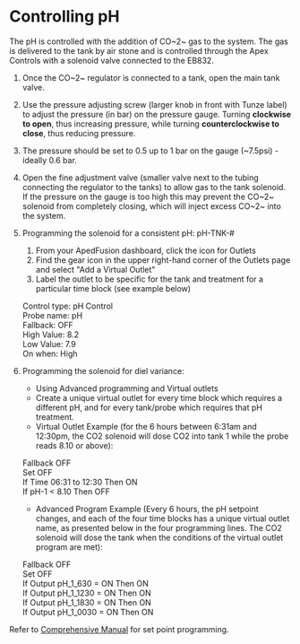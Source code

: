 # Controlling pH

The pH is controlled with the addition of CO~2~ gas to the system. The gas is delivered to the tank by air stone and is controlled through the Apex Controls with a solenoid valve connected to the EB832.

1. Once the CO~2~ regulator is connected to a tank, open the main tank valve.
2. Use the pressure adjusting screw (larger knob in front with Tunze label) to adjust the pressure (in bar) on the pressure gauge. Turning **clockwise to open**, thus increasing pressure, while turning **counterclockwise to close**, thus reducing pressure.
3. The pressure should be set to 0.5 up to 1 bar on the gauge (~7.5psi) - ideally 0.6 bar.
4. Open the fine adjustment valve (smaller valve next to the tubing connecting the regulator to the tanks) to allow gas to the tank solenoid. If the pressure on the gauge is too high this may prevent the CO~2~ solenoid from completely closing, which will inject excess CO~2~ into the system.
5. Programming the solenoid for a consistent pH: pH-TNK-#
    1. From your ApedFusion dashboard, click the icon for Outlets
    1. Find the gear icon in the upper right-hand corner of the Outlets page and select "Add a Virtual Outlet"
    1. Label the outlet to be specific for the tank and treatment for a particular time block (see example below)

   Control type: pH Control  
   Probe name: pH  
   Fallback: OFF  
   High Value: 8.2  
   Low Value: 7.9  
   On when: High  

6. Programming the solenoid for diel variance:
    * Using Advanced programming and Virtual outlets
    * Create a unique virtual outlet for every time block which requires a different pH, and for every tank/probe which requires that pH treatment.
    * Virtual Outlet Example (for the 6 hours between 6:31am and 12:30pm, the CO2 solenoid will dose CO2 into tank 1 while the probe reads 8.10 or above):
    
   Fallback OFF  
   Set OFF  
   If Time 06:31 to 12:30 Then ON  
   If pH-1 < 8.10 Then OFF  
    * Advanced Program Example (Every 6 hours, the pH setpoint changes, and each of the four time blocks has a unique virtual outlet name, as presented below in the four programming lines.  The CO2 solenoid will dose the tank when the conditions of the virtual outlet program are met):
    
   Fallback OFF  
   Set OFF  
   If Output pH_1_630 = ON Then ON  
   If Output pH_1_1230 = ON Then ON  
   If Output pH_1_1830 = ON Then ON  
   If Output pH_1_0030 = ON Then ON  

Refer to [Comprehensive Manual](https://github.com/SilbigerLab/Mesocosm_User_Manual/tree/7503b88686aef920c4a4ed473b1efe37b34dae10/Manuals/Apex_Comprehensive_Reference_Manual.pdf) for set point programming.

